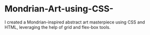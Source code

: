 # Mondrian-Art-using-CSS-

I created a Mondrian-inspired abstract art masterpiece using CSS and HTML, leveraging the help of grid and flex-box tools.  
